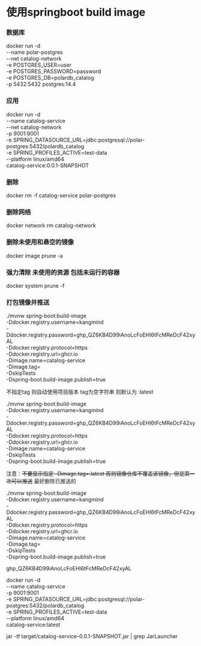 # 使用springboot build image

### 数据库

docker run -d \
--name polar-postgres \
--net catalog-network \
-e POSTGRES_USER=user \
-e POSTGRES_PASSWORD=password \
-e POSTGRES_DB=polardb_catalog \
-p 5432:5432 postgres:14.4

### 应用

docker run -d \
--name catalog-service \
--net catalog-network \
-p 9001:9001 \
-e SPRING_DATASOURCE_URL=jdbc:postgresql://polar-postgres:5432/polardb_catalog \
-e SPRING_PROFILES_ACTIVE=test-data \
--platform linux/amd64 \
catalog-service:0.0.1-SNAPSHOT

### 删除

docker rm -f catalog-service polar-postgres

### 删除网络

docker network rm catalog-network

### 删除未使用和悬空的镜像

docker image prune -a

### 强力清除 未使用的资源 包括未运行的容器

docker system prune -f

### 打包镜像并推送

./mvnw spring-boot:build-image \
-Ddocker.registry.username=kangmind \
-Ddocker.registry.password=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 \
-Ddocker.registry.protocol=https \
-Ddocker.registry.url=ghcr.io \
-Dimage.name=catalog-service \
-Dimage.tag= \
-DskipTests \
-Dspring-boot.build-image.publish=true

不指定tag 则自动使用项目版本 tag为空字符串 则默认为 :latest

./mvnw spring-boot:build-image \
-Ddocker.registry.username=kangmind \
-Ddocker.registry.password=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 \
-Ddocker.registry.protocol=https \
-Ddocker.registry.url=ghcr.io \
-Dimage.name=catalog-service \
-DskipTests \
-Dspring-boot.build-image.publish=true

注意：~~不要显示指定 -Dimage.tag=:latest 否则镜像仓库不覆盖该镜像，但是第一次可以推送~~ 最好删除已推送的

./mvnw spring-boot:build-image \
-Ddocker.registry.username=kangmind \
-Ddocker.registry.password=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 \
-Ddocker.registry.protocol=https \
-Ddocker.registry.url=ghcr.io \
-Dimage.name=catalog-service \
-Dimage.tag= \
-DskipTests \
-Dspring-boot.build-image.publish=true


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




docker run -d \
--name catalog-service \
-p 9001:9001 \
-e SPRING_DATASOURCE_URL=jdbc:postgresql://polar-postgres:5432/polardb_catalog \
-e SPRING_PROFILES_ACTIVE=test-data \
--platform linux/amd64 \
catalog-service:latest


jar -tf target/catalog-service-0.0.1-SNAPSHOT.jar | grep JarLauncher
